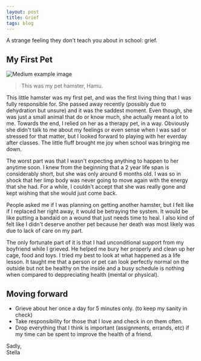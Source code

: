 ```yaml
---
layout: post
title: Grief
tags: blog
---
```



A strange feeling they don't teach you about in school: grief. 

## My First Pet <br>
![Medium example image](https://github.com/stellaw1/stellaw1.github.io/blob/master/images/blog/Hamu.JPG?raw=true)
> This was my pet hamster, Hamu. 

This little hamster was my first pet, and was the first living thing that I was fully responsible for. She passed away recently (possibly due to dehydration but unsure) and it was the saddest moment. Even though, she was just a small animal that do or know much, she actually meant a lot to me. Towards the end, I relied on her as a therapy pet, in a way. Obviously she didn't talk to me about my feelings or even sense when I was sad or stressed for that matter, but I looked forward to playing with her everday after classes. The little fluff brought me joy when school was bringing me down. 

The worst part was that I wasn't expecting anything to happen to her anytime soon. I knew from the beginning that a 2 year life span is considerably short, but she was only around 6 months old. I was so in shock that her limp body was never going to move again with the energy that she had. For a while, I couldn't accept that she was really gone and kept wishing that she would just come back. 

People asked me if I was planning on getting another hamster, but I felt like if I replaced her right away, it would be betraying the system. It would be like putting a bandaid on a wound that just needs time to heal. I also kind of felt like I didn't deserve another pet because her death was most likely was due to lack of care on my part. 

The only fortunate part of it is that I had unconditional support from my boyfriend while I grieved. He helped me bury her properly and clean up her cage, food and toys. I tried my best to look at what happened as a life lesson. It taught me that a person or pet can look perfectly normal on the outside but not be healthy on the inside and a busy schedule is nothing when compared to deppreciating health (mental or physical). 

## Moving forward <br>
- Grieve about her once a day for 5 minutes only. (to keep my sanity in check)
- Take responsibility for those that I love and check in on them often. 
- Drop everything that I think is important (assignments, errands, etc) if my time can be spent to improve the health of a friend. 


Sadly, <br>
Stella